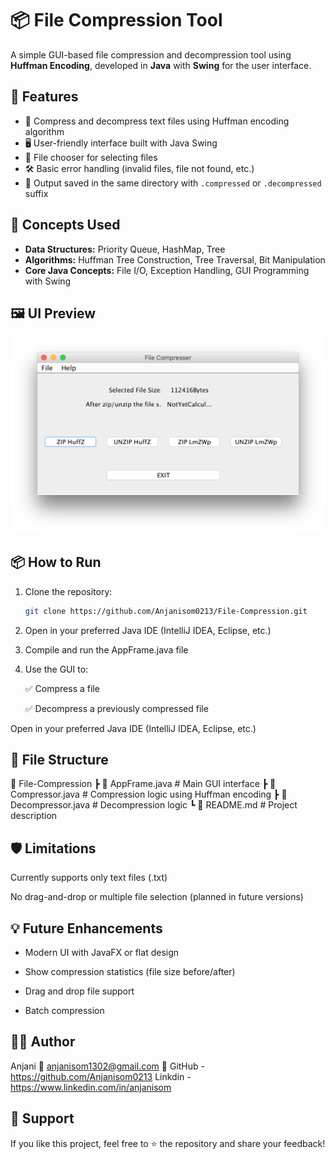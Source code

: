 # 📦 File Compression Tool

A simple GUI-based file compression and decompression tool using **Huffman Encoding**, developed in **Java** with **Swing** for the user interface.

## 🚀 Features

- 🔧 Compress and decompress text files using Huffman encoding algorithm
- 🖥️ User-friendly interface built with Java Swing
- 💾 File chooser for selecting files
- 🛠️ Basic error handling (invalid files, file not found, etc.)
- 📂 Output saved in the same directory with `.compressed` or `.decompressed` suffix

## 🧠 Concepts Used

- **Data Structures:** Priority Queue, HashMap, Tree
- **Algorithms:** Huffman Tree Construction, Tree Traversal, Bit Manipulation
- **Core Java Concepts:** File I/O, Exception Handling, GUI Programming with Swing

## 🖼️ UI Preview

![Outlook](/git_resource/outlook.png?raw=true "File Compression GUI")


## 📦 How to Run

1. Clone the repository:
   ```bash
   git clone https://github.com/Anjanisom0213/File-Compression.git
2. Open in your preferred Java IDE (IntelliJ IDEA, Eclipse, etc.)

3. Compile and run the AppFrame.java file

4. Use the GUI to:

     ✅ Compress a file

     ✅ Decompress a previously compressed file

  Open in your preferred Java IDE (IntelliJ IDEA, Eclipse, etc.)

## 📁 File Structure

📂 File-Compression
 ┣ 📄 AppFrame.java          # Main GUI interface
 ┣ 📄 Compressor.java        # Compression logic using Huffman encoding
 ┣ 📄 Decompressor.java      # Decompression logic
 ┗ 📄 README.md              # Project description

## 🛡️ Limitations
Currently supports only text files (.txt)

No drag-and-drop or multiple file selection (planned in future versions)

## 💡 Future Enhancements
 - Modern UI with JavaFX or flat design

 - Show compression statistics (file size before/after)

 - Drag and drop file support

 - Batch compression

## 🧑‍💻 Author
Anjani
📧 anjanisom1302@gmail.com
🔗 GitHub - https://github.com/Anjanisom0213 
Linkdin -https://www.linkedin.com/in/anjanisom 

## 🌟 Support

If you like this project, feel free to ⭐ the repository and share your feedback!



